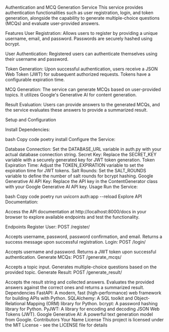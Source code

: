 Authentication and MCQ Generation Service
This service provides authentication functionalities such as user registration, login, and token generation, alongside the capability to generate multiple-choice questions (MCQs) and evaluate user-provided answers.

Features
User Registration: Allows users to register by providing a unique username, email, and password. Passwords are securely hashed using bcrypt.

User Authentication: Registered users can authenticate themselves using their username and password.

Token Generation: Upon successful authentication, users receive a JSON Web Token (JWT) for subsequent authorized requests. Tokens have a configurable expiration time.

MCQ Generation: The service can generate MCQs based on user-provided topics. It utilizes Google's Generative AI for content generation.

Result Evaluation: Users can provide answers to the generated MCQs, and the service evaluates these answers to provide a summarized result.

Setup and Configuration

Install Dependencies:

bash
Copy code
poetry install
Configure the Service:

Database Connection: Set the DATABASE_URL variable in auth.py with your actual database connection string.
Secret Key: Replace the SECRET_KEY variable with a securely generated key for JWT token generation.
Token Expiration Time: Adjust the TOKEN_EXPIRATION variable to set the expiration time for JWT tokens.
Salt Rounds: Set the SALT_ROUNDS variable to define the number of salt rounds for bcrypt hashing.
Google Generative AI API Key: Replace the API key in the ContentGenerator class with your Google Generative AI API key.
Usage
Run the Service:

bash
Copy code
poetry run uvicorn auth:app --reload
Explore API Documentation:

Access the API documentation at http://localhost:8000/docs in your browser to explore available endpoints and test the functionality.

Endpoints
Register User: POST /register/

Accepts username, password, password confirmation, and email.
Returns a success message upon successful registration.
Login: POST /login/

Accepts username and password.
Returns a JWT token upon successful authentication.
Generate MCQs: POST /generate_mcqs/

Accepts a topic input.
Generates multiple-choice questions based on the provided topic.
Generate Result: POST /generate_result/

Accepts the result string and collected answers.
Evaluates the provided answers against the correct ones and returns a summarized result.
Dependencies
FastAPI: A modern, fast (high-performance) web framework for building APIs with Python.
SQLAlchemy: A SQL toolkit and Object-Relational Mapping (ORM) library for Python.
bcrypt: A password hashing library for Python.
PyJWT: A library for encoding and decoding JSON Web Tokens (JWT).
Google Generative AI: A powerful text generation model from Google.
Contributors
Your Name
License
This project is licensed under the MIT License - see the LICENSE file for details